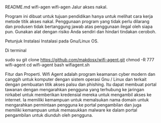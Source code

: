 
README.md
wifi-agen
wifi-agen
Jalur akses nakal.

Program ini dibuat untuk tujuan pendidikan hanya untuk melihat cara kerja metode titik akses nakal. Penggunaan program yang tidak perlu dilarang dan produsen tidak bertanggung jawab atas penggunaan ilegal oleh siapa pun. Gunakan alat dengan risiko Anda sendiri dan hindari tindakan ceroboh.

Petunjuk Instalasi
Instalasi pada Gnu/Linux OS.

Di terminal

 sudo su 
git clone https://github.com/makdosx/wifi-agent.git 
chmod -R 777 wifi-agent 
cd wifi-agent
bash wifiagent.sh



Fitur dan Properti.
Wifi Agent adalah program keamanan cyber modern dan canggih untuk komputer dengan sistem operasi Gnu / Linux dan terkait dengan pembuatan titik akses palsu dan phishing.
Itu dapat membuat portal tawanan dengan mengarahkan pengguna yang terhubung ke jaringan nirkabel untuk memberikan kredensial mereka untuk mengambil akses ke internet.
Ia memiliki kemampuan untuk memalsukan nama domain untuk mengarahkan permintaan pengguna ke portal pengambilan dan juga memiliki kemampuan untuk memasukkan malware ke dalam portal pengambilan untuk diunduh oleh pengguna.


